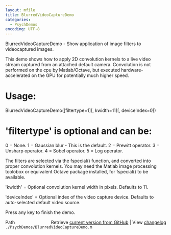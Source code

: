```yaml
---
layout: mfile
title: BlurredVideoCaptureDemo
categories:
  - PsychDemos
encoding: UTF-8
---
```


BlurredVideoCaptureDemo - Show application of image filters to videocaptured images.

This demo shows how to apply 2D convolution kernels to a live video
stream captured from an attached default camera. Convolution is not
performed on the cpu by Matlab/Octave, but executed hardware-accelerated
on the GPU for potentially much higher speed.

# Usage:

BlurredVideoCaptureDemo\(\[filtertype=1\]\[, kwidth=11\]\[, deviceIndex=0\]\)

# 'filtertype' is optional and can be:

0 = None.
1 = Gaussian blur - This is the default.
2 = Prewitt operator.
3 = Unsharp operator.
4 = Sobel operator.
5 = Log operator.

The filters are selected via the fspecial\(\) function, and converted into
proper convolution kernels. You may need the Matlab image processing
toolobox or equivalent Octave package installed, for fspecial\(\) to be
available.

'kwidth' = Optional convolution kernel width in pixels. Defaults to 11.

'deviceIndex' = Optional index of the video capture device. Defaults to
auto-selected default video source.

Press any key to finish the demo.



<div class="code_header" style="text-align:right;">
  <span style="float:left;">Path&nbsp;&nbsp;</span> <span class="counter">Retrieve <a href=
  "https://raw.github.com/Psychtoolbox-3/Psychtoolbox-3/beta/./PsychDemos/BlurredVideoCaptureDemo.m">current version from GitHub</a> | View <a href=
  "https://github.com/Psychtoolbox-3/Psychtoolbox-3/commits/beta/./PsychDemos/BlurredVideoCaptureDemo.m">changelog</a></span>
</div>
<div class="code">
  <code>./PsychDemos/BlurredVideoCaptureDemo.m</code>
</div>
